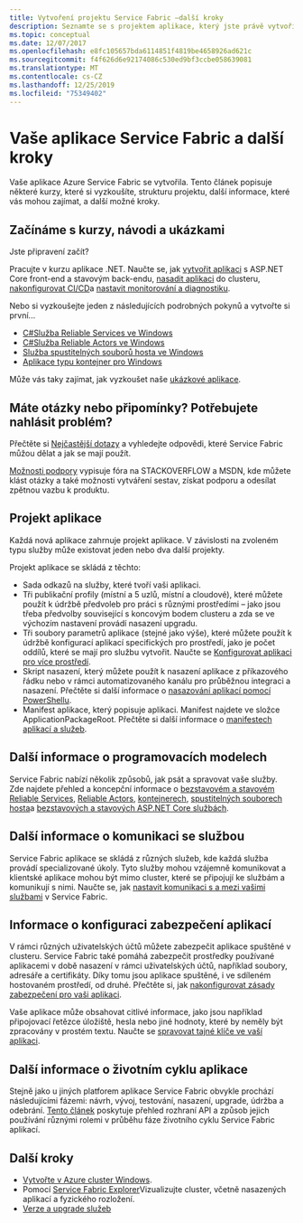 ```yaml
---
title: Vytvoření projektu Service Fabric –další kroky
description: Seznamte se s projektem aplikace, který jste právě vytvořili v aplikaci Visual Studio.  Naučte se vytvářet služby pomocí kurzů a získat další informace o vývoji služeb pro Service Fabric.
ms.topic: conceptual
ms.date: 12/07/2017
ms.openlocfilehash: e8fc105657bda6114851f4819be4658926ad621c
ms.sourcegitcommit: f4f626d6e92174086c530ed9bf3ccbe058639081
ms.translationtype: MT
ms.contentlocale: cs-CZ
ms.lasthandoff: 12/25/2019
ms.locfileid: "75349402"
---
```

# <a name="your-service-fabric-application-and-next-steps"></a>Vaše aplikace Service Fabric a další kroky
Vaše aplikace Azure Service Fabric se vytvořila. Tento článek popisuje některé kurzy, které si vyzkoušíte, strukturu projektu, další informace, které vás mohou zajímat, a další možné kroky.

## <a name="get-started-with-tutorials-walk-throughs-and-samples"></a>Začínáme s kurzy, návodi a ukázkami
Jste připravení začít?  

Pracujte v kurzu aplikace .NET. Naučte se, jak [vytvořit aplikaci](service-fabric-tutorial-create-dotnet-app.md) s ASP.NET Core front-end a stavovým back-endu, [nasadit aplikaci](service-fabric-tutorial-deploy-app-to-party-cluster.md) do clusteru, [nakonfigurovat CI/CD](service-fabric-tutorial-deploy-app-with-cicd-vsts.md)a [nastavit monitorování a diagnostiku](service-fabric-tutorial-monitoring-aspnet.md).

Nebo si vyzkoušejte jeden z následujících podrobných pokynů a vytvořte si první...
- [C#Služba Reliable Services ve Windows](service-fabric-reliable-services-quick-start.md) 
- [C#Služba Reliable Actors ve Windows](service-fabric-reliable-actors-get-started.md) 
- [Služba spustitelných souborů hosta ve Windows](quickstart-guest-app.md) 
- [Aplikace typu kontejner pro Windows](service-fabric-get-started-containers.md) 

Může vás taky zajímat, jak vyzkoušet naše [ukázkové aplikace](https://aka.ms/servicefabricsamples).

## <a name="have-questions-or-feedback--need-to-report-an-issue"></a>Máte otázky nebo připomínky?  Potřebujete nahlásit problém?
Přečtěte si [Nejčastější dotazy](service-fabric-common-questions.md) a vyhledejte odpovědi, které Service Fabric můžou dělat a jak se mají použít.

[Možnosti podpory](service-fabric-support.md) vypisuje fóra na STACKOVERFLOW a MSDN, kde můžete klást otázky a také možnosti vytváření sestav, získat podporu a odesílat zpětnou vazbu k produktu.

## <a name="the-application-project"></a>Projekt aplikace
Každá nová aplikace zahrnuje projekt aplikace. V závislosti na zvoleném typu služby může existovat jeden nebo dva další projekty.

Projekt aplikace se skládá z těchto:

* Sada odkazů na služby, které tvoří vaši aplikaci.
* Tři publikační profily (místní a 5 uzlů, místní a cloudové), které můžete použít k údržbě předvoleb pro práci s různými prostředími – jako jsou třeba předvolby související s koncovým bodem clusteru a zda se ve výchozím nastavení provádí nasazení upgradu.
* Tři soubory parametrů aplikace (stejné jako výše), které můžete použít k údržbě konfigurací aplikací specifických pro prostředí, jako je počet oddílů, které se mají pro službu vytvořit. Naučte se [Konfigurovat aplikaci pro více prostředí](service-fabric-manage-multiple-environment-app-configuration.md).
* Skript nasazení, který můžete použít k nasazení aplikace z příkazového řádku nebo v rámci automatizovaného kanálu pro průběžnou integraci a nasazení. Přečtěte si další informace o [nasazování aplikací pomocí PowerShellu](service-fabric-deploy-remove-applications.md).
* Manifest aplikace, který popisuje aplikaci. Manifest najdete ve složce ApplicationPackageRoot. Přečtěte si další informace o [manifestech aplikací a služeb](service-fabric-application-model.md).



## <a name="learn-more-about-the-programming-models"></a>Další informace o programovacích modelech
Service Fabric nabízí několik způsobů, jak psát a spravovat vaše služby.  Zde najdete přehled a koncepční informace o [bezstavovém a stavovém Reliable Services](service-fabric-reliable-services-introduction.md), [Reliable Actors](service-fabric-reliable-actors-introduction.md), [kontejnerech](service-fabric-containers-overview.md), [spustitelných souborech hosta](service-fabric-guest-executables-introduction.md)a [bezstavových a stavových ASP.NET Core službách](service-fabric-reliable-services-communication-aspnetcore.md).

## <a name="learn-about-service-communication"></a>Další informace o komunikaci se službou
Service Fabric aplikace se skládá z různých služeb, kde každá služba provádí specializované úkoly. Tyto služby mohou vzájemně komunikovat a klientské aplikace mohou být mimo cluster, které se připojují ke službám a komunikují s nimi. Naučte se, jak [nastavit komunikaci s a mezi vašimi službami](service-fabric-connect-and-communicate-with-services.md) v Service Fabric. 

## <a name="learn-about-configuring-application-security"></a>Informace o konfiguraci zabezpečení aplikací
V rámci různých uživatelských účtů můžete zabezpečit aplikace spuštěné v clusteru. Service Fabric také pomáhá zabezpečit prostředky používané aplikacemi v době nasazení v rámci uživatelských účtů, například soubory, adresáře a certifikáty. Díky tomu jsou aplikace spuštěné, i ve sdíleném hostovaném prostředí, od druhé.  Přečtěte si, jak [nakonfigurovat zásady zabezpečení pro vaši aplikaci](service-fabric-application-runas-security.md).

Vaše aplikace může obsahovat citlivé informace, jako jsou například připojovací řetězce úložiště, hesla nebo jiné hodnoty, které by neměly být zpracovány v prostém textu. Naučte se [spravovat tajné klíče ve vaší aplikaci](service-fabric-application-secret-management.md).

## <a name="learn-about-the-application-lifecycle"></a>Další informace o životním cyklu aplikace
Stejně jako u jiných platforem aplikace Service Fabric obvykle prochází následujícími fázemi: návrh, vývoj, testování, nasazení, upgrade, údržba a odebrání. [Tento článek](service-fabric-application-lifecycle.md) poskytuje přehled rozhraní API a způsob jejich používání různými rolemi v průběhu fáze životního cyklu Service Fabric aplikací.

## <a name="next-steps"></a>Další kroky
- [Vytvořte v Azure cluster Windows](service-fabric-tutorial-create-vnet-and-windows-cluster.md).
- Pomocí [Service Fabric Explorer](service-fabric-visualizing-your-cluster.md)Vizualizujte cluster, včetně nasazených aplikací a fyzického rozložení.
- [Verze a upgrade služeb](service-fabric-application-upgrade-tutorial.md)


